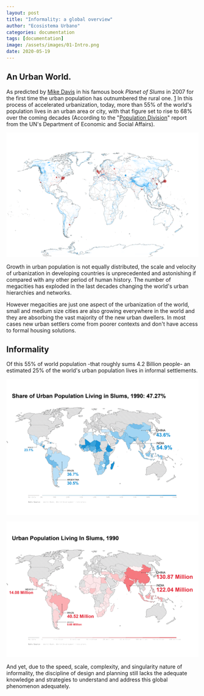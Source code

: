 ```yaml
---
layout: post
title: "Informality: a global overview"
author: "Ecosistema Urbano"
categories: documentation
tags: [documentation]
image: /assets/images/01-Intro.png
date: 2020-05-19
---
```


## An Urban World.

As predicted by [Mike Davis](https://en.wikipedia.org/wiki/Mike_Davis_(scholar)) in his famous book _Planet of Slums_ in 2007 for the first time the urban population has outnumbered the rural one. [1][1] In this process of accelerated urbanization, today, more than 55% of the world's population lives in an urban area or city, with that figure set to rise to 68% over the coming decades (According to the "[Population Division](https://population.un.org/wpp/)" report from the UN's Department of Economic and Social Affairs).

![Urban Population Growth 1950-2050](/assets/images/Urban-Population-Growth-1950-to-2050.gif "Urban Population Growth 1950 to 2050")

Growth in urban population is not equally distributed, the scale and velocity of urbanization in developing countries is unprecedented and astonishing if compared with any other period of human history. The number of megacities has exploded in the last decades changing the world's urban hierarchies and networks. 

However megacities are just one aspect of the urbanization of the world, small and medium size cities are also growing everywhere in the world and they are absorbing the vast majority of the new urban dwellers. In most cases new urban settlers come from poorer contexts and don't have access to formal housing solutions.

## Informality
Of this 55% of world population -that roughly sums 4.2 Billion people- an estimated 25% of the world's urban population lives in informal settlements. 

![Share of urban population living in slums](/assets/images/Share-of-urban-population-living-in-slums-GIF.gif "Share of urban population living in slums")

![Urban Population living in slums](/assets/images/Urban-Slums-Population-GIF.gif "Urban Population living in slums")

And yet, due to the speed, scale, complexity, and singularity nature of informality, the discipline of design and planning still lacks the adequate knowledge and strategies to understand and address this global phenomenon adequately.


[1]: https://data.worldbank.org/indicator/sp.urb.totl.in.zs?end=2018&start=1960&view=chart